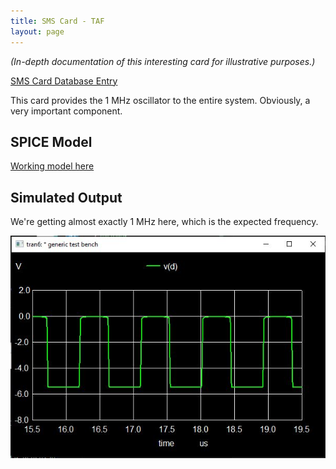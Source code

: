 ```yaml
---
title: SMS Card - TAF
layout: page
---
```

_(In-depth documentation of this interesting card for illustrative purposes.)_

[SMS Card Database Entry](https://static.righto.com/sms/TAF.html)

This card provides the 1 MHz oscillator to the entire system. Obviously, a very important 
component.

## SPICE Model

[Working model here](https://github.com/brucemack/IBM-1620/blob/main/sms-cards/cd/ibm-sms-taf.sp)

## Simulated Output

We're getting almost exactly 1 MHz here, which is the expected frequency.

![TAF Simulation](taf-sim-0.jpg)






